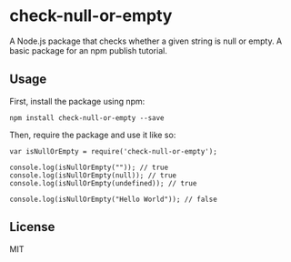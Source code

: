 # check-null-or-empty

A Node.js package that checks whether a given string is null or empty. A basic package for an npm publish tutorial.

## Usage

First, install the package using npm:

    npm install check-null-or-empty --save

Then, require the package and use it like so:

    var isNullOrEmpty = require('check-null-or-empty');

    console.log(isNullOrEmpty("")); // true
    console.log(isNullOrEmpty(null)); // true
    console.log(isNullOrEmpty(undefined)); // true

    console.log(isNullOrEmpty("Hello World")); // false

## License

MIT
